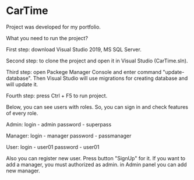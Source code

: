 # CarTime

  Project was developed for my portfolio.
  
  What you need to run the project?
  
  First step: download Visual Studio 2019, MS SQL Server.
  
  Second step: to clone the project and open it in Visual Studio (CarTime.sln).
  
  Third step: open Packege Manager Console and enter command "update-database".
  Then Visual Studio will use migrations for creating database and will update it.
  
  Fourth step: press Ctrl + F5 to run project.
  
  Below, you can see users with roles. So, you can sign in and check features of every role.
  
  Admin:
    login - admin
    password - superpass
  
  Manager:
    login - manager
    password - passmanager
    
  User:
    login - user01
    password - user01
    
  Also you can register new user. Press button "SignUp" for it. If you want to add a manager, you must authorized as admin. in Admin panel you can add new manager.
